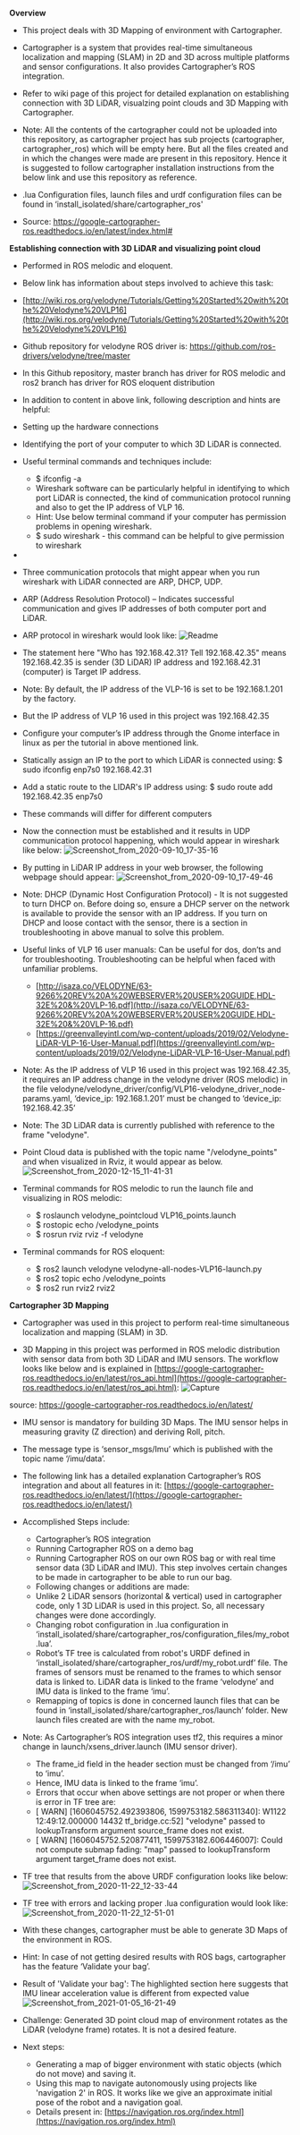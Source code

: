 **Overview**

* This project deals with 3D Mapping of environment with Cartographer.

* Cartographer is a system that provides real-time simultaneous localization and mapping (SLAM) in 2D and 3D across multiple platforms and sensor configurations. It also provides Cartographer’s ROS integration. 

* Refer to wiki page of this project for detailed explanation on establishing connection with 3D LiDAR, visualzing point clouds and 3D Mapping with Cartographer.

* Note: All the contents of the cartographer could not be uploaded into this repository, as cartographer project has sub projects (cartographer, cartographer_ros) which will be empty here. But all the files created and in which the changes were made are present in this repository. Hence it is suggested to follow cartographer installation instructions from the below link and use this repository as reference.

* .lua Configuration files, launch files and urdf configuration files can be found in ‘install_isolated/share/cartographer_ros'

* Source: https://google-cartographer-ros.readthedocs.io/en/latest/index.html#

**Establishing connection with 3D LiDAR and visualizing point cloud**

- Performed in ROS melodic and eloquent.

- Below link has information about steps involved to achieve this task:
- [http://wiki.ros.org/velodyne/Tutorials/Getting%20Started%20with%20the%20Velodyne%20VLP16](http://wiki.ros.org/velodyne/Tutorials/Getting%20Started%20with%20the%20Velodyne%20VLP16)
- Github repository for velodyne ROS driver is: https://github.com/ros-drivers/velodyne/tree/master
- In this Github repository, master branch has driver for ROS melodic and ros2 branch has driver for ROS eloquent distribution
- In addition to content in above link, following description and hints are helpful:
- Setting up the hardware connections
- Identifying the port of your computer to which 3D LiDAR is connected.
- Useful terminal commands and techniques include:
   - $ ifconfig -a
   - Wireshark software can be particularly helpful in identifying to which port LiDAR is connected, the kind of communication protocol running and also to get the IP address of VLP 16.
   - Hint: Use below terminal command if your computer has permission problems in opening wireshark.
   - $ sudo wireshark - this command can be helpful to give permission to wireshark
- 
- Three communication protocols that might appear when you run wireshark with LiDAR connected are ARP, DHCP, UDP.
- ARP (Address Resolution Protocol) – Indicates successful communication and gives IP addresses of both computer port and LiDAR.
- ARP protocol in wireshark would look like:
![Readme](https://raw.githubusercontent.com/Ajithgit96/Cartographer-3D-Mapping/master/media/Screenshot%20from%202020-09-10%2001-30-21.png)
- The statement here "Who has 192.168.42.31? Tell 192.168.42.35" means 192.168.42.35 is sender (3D LiDAR) IP address and 192.168.42.31 (computer) is Target IP address.
- Note: By default, the IP address of the VLP-16 is set to be 192.168.1.201 by the factory.
- But the IP address of VLP 16 used in this project was 192.168.42.35
- Configure your computer’s IP address through the Gnome interface in linux as per the tutorial in above mentioned link.
- Statically assign an IP to the port to which LiDAR is connected using: $ sudo ifconfig enp7s0 192.168.42.31

- Add a static route to the LIDAR's IP address using: $ sudo route add 192.168.42.35 enp7s0

- These commands will differ for different computers
- Now the connection must be established and it results in UDP communication protocol happening, which would appear in wireshark like below:
![Screenshot_from_2020-09-10_17-35-16](uploads/af427ca7706d281c2079a511dd536a2d/Screenshot_from_2020-09-10_17-35-16.png)

- By putting in LiDAR IP address in your web browser, the following webpage should appear:
![Screenshot_from_2020-09-10_17-49-46](uploads/b36cf2408dcdd26ce21122e9390cb59b/Screenshot_from_2020-09-10_17-49-46.png)

- Note: DHCP (Dynamic Host Configuration Protocol) - It is not suggested to turn DHCP on. Before doing so, ensure a DHCP server on the network is available to provide the sensor with an IP address. If you turn on DHCP and loose contact with the sensor, there is a section in troubleshooting in above manual to solve this problem.

- Useful links of VLP 16 user manuals: Can be useful for dos, don’ts and for troubleshooting. Troubleshooting can be helpful when faced with unfamiliar problems.
   - [http://isaza.co/VELODYNE/63-9266%20REV%20A%20WEBSERVER%20USER%20GUIDE,HDL-32E%20&%20VLP-16.pdf](http://isaza.co/VELODYNE/63-9266%20REV%20A%20WEBSERVER%20USER%20GUIDE,HDL-32E%20&%20VLP-16.pdf)
   - [https://greenvalleyintl.com/wp-content/uploads/2019/02/Velodyne-LiDAR-VLP-16-User-Manual.pdf](https://greenvalleyintl.com/wp-content/uploads/2019/02/Velodyne-LiDAR-VLP-16-User-Manual.pdf)

- Note: As the IP address of VLP 16 used in this project was 192.168.42.35, it requires an IP address change in the velodyne driver (ROS melodic) in the file velodyne/velodyne_driver/config/VLP16-velodyne_driver_node-params.yaml, ‘device_ip: 192.168.1.201’ must be changed to ‘device_ip: 192.168.42.35’
- Note: The 3D LiDAR data is currently published with reference to the frame "velodyne".
- Point Cloud data is published with the topic name "/velodyne_points" and when visualized in Rviz, it would appear as below.
![Screenshot_from_2020-12-15_11-41-31](uploads/77e316b59fb6f6d8b9188e115d2af98f/Screenshot_from_2020-12-15_11-41-31.png)

- Terminal commands for ROS melodic to run the launch file and visualizing in ROS melodic:
   - $ roslaunch velodyne_pointcloud VLP16_points.launch
   - $ rostopic echo /velodyne_points
   - $ rosrun rviz rviz -f velodyne
- Terminal commands for ROS eloquent:
   - $ ros2 launch velodyne velodyne-all-nodes-VLP16-launch.py
   - $ ros2 topic echo /velodyne_points
   - $ ros2 run rviz2 rviz2



**Cartographer 3D Mapping**

- Cartographer was used in this project to perform real-time simultaneous localization and mapping (SLAM) in 3D.

- 3D Mapping in this project was performed in ROS melodic distribution with sensor data from both 3D LiDAR and IMU sensors. The workflow looks like below and is explained in [https://google-cartographer-ros.readthedocs.io/en/latest/ros_api.html](https://google-cartographer-ros.readthedocs.io/en/latest/ros_api.html):
![Capture](uploads/e0a145a26f978b0bdcd25d4fd7d00241/Capture.PNG)

source: https://google-cartographer-ros.readthedocs.io/en/latest/

- IMU sensor is mandatory for building 3D Maps. The IMU sensor helps in measuring gravity (Z direction) and deriving Roll, pitch.

- The message type is ‘sensor_msgs/Imu’ which is published with the topic name ‘/imu/data’.

- The following link has a detailed explanation Cartographer’s ROS integration and about all features in it: [https://google-cartographer-ros.readthedocs.io/en/latest/](https://google-cartographer-ros.readthedocs.io/en/latest/)

- Accomplished Steps include:
   - Cartographer’s ROS integration
   - Running Cartographer ROS on a demo bag
   - Running Cartographer ROS on our own ROS bag or with real time sensor data (3D LiDAR and IMU). This step involves certain changes to be made in cartographer to be able to run our bag. 
   - Following changes or additions are made:
   - Unlike 2 LiDAR sensors (horizontal & vertical) used in cartographer code, only 1 3D LiDAR is used in this project. So, all necessary changes were done accordingly.
   - Changing robot configuration in .lua configuration in ‘install_isolated/share/cartographer_ros/configuration_files/my_robot.lua’.
   - Robot’s TF tree is calculated from robot's URDF defined in ‘install_isolated/share/cartographer_ros/urdf/my_robot.urdf’ file. The frames of sensors must be renamed to the frames to which sensor data is linked to. LiDAR data is linked to the frame ‘velodyne’ and IMU data is linked to the frame ‘imu’.
   - Remapping of topics is done in concerned launch files that can be found in ‘install_isolated/share/cartographer_ros/launch’ folder. New launch files created are with the name my_robot.

- Note: As Cartographer’s ROS integration uses tf2, this requires a minor change in launch/xsens_driver.launch (IMU sensor driver). 
   - The frame_id field in the header section must be changed from ‘/imu’ to ‘imu’.
   - Hence, IMU data is linked to the frame ‘imu’.
   - Errors that occur when above settings are not proper or when there is error in TF tree are:
   - [ WARN] [1606045752.492393806, 1599753182.586311340]: W1122 12:49:12.000000 14432 tf_bridge.cc:52] "velodyne" passed to lookupTransform argument source_frame does not exist.
   - [ WARN] [1606045752.520877411, 1599753182.606446007]: Could not compute submap fading: "map" passed to lookupTransform argument target_frame does not exist.

- TF tree that results from the above URDF configuration looks like below:
![Screenshot_from_2020-11-22_12-33-44](uploads/1c1c0266a0535da37571b79a9b05c89b/Screenshot_from_2020-11-22_12-33-44.png)

- TF tree with errors and lacking proper .lua configuration would look like:
![Screenshot_from_2020-11-22_12-51-01](uploads/dbc1ee577a5abc1cabd9a39c7824ea5f/Screenshot_from_2020-11-22_12-51-01.png)
- With these changes, cartographer must be able to generate 3D Maps of the environment in ROS.
- Hint: In case of not getting desired results with ROS bags, cartographer has the feature ‘Validate your bag’.
- Result of 'Validate your bag': The highlighted section here suggests that IMU linear acceleration value is different from expected value
![Screenshot_from_2021-01-05_16-21-49](uploads/cc7d4d172f5fb5a40e5a8ae7a051dc44/Screenshot_from_2021-01-05_16-21-49.png)
- Challenge: Generated 3D point cloud map of environment rotates as the LiDAR (velodyne frame) rotates. It is not a desired feature.
- Next steps: 
   - Generating a map of bigger environment with static objects (which do not move) and saving it.
   - Using this map to navigate autonomously using projects like 'navigation 2' in ROS. It works like we give an approximate initial pose of the robot and a navigation goal. 
   - Details present in: [https://navigation.ros.org/index.html](https://navigation.ros.org/index.html)
